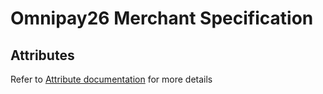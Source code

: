 # Omnipay26 Merchant Specification

## Attributes

<!-- theme: info -->
Refer to [Attribute documentation](?path=docs/attribute/merchant/omnipay26.md) for more details
